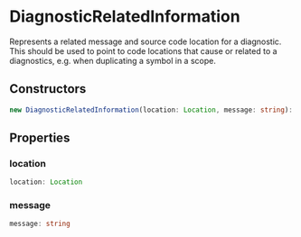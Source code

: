 # DiagnosticRelatedInformation

Represents a related message and source code location for a diagnostic. This should be used to point to code locations that cause or related to a diagnostics, e.g. when duplicating a symbol in a scope.

## Constructors

```typescript
new DiagnosticRelatedInformation(location: Location, message: string): DiagnosticRelatedInformation
```

## Properties

### location

```typescript
location: Location
```

### message

```typescript
message: string
```

[Locaation]: Location.md